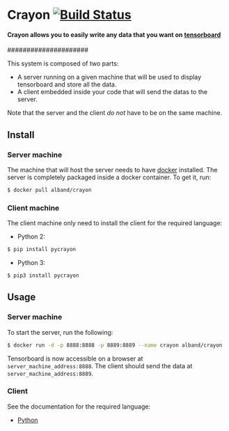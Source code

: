 # Crayon [![Build Status](https://travis-ci.org/torrvision/crayon.svg?branch=master)](https://travis-ci.org/torrvision/crayon)

#### Crayon allows you to easily write any data that you want on [tensorboard](https://github.com/tensorflow/tensorflow/tree/master/tensorflow/tensorboard)

#####################

This system is composed of two parts:
* A server running on a given machine that will be used to display tensorboard
  and store all the data.
* A client embedded inside your code that will send the datas to the server.

Note that the server and the client *do not* have to be on the same machine.


## Install

### Server machine

The machine that will host the server needs to
have [docker](https://www.docker.com/) installed. The server is completely
packaged inside a docker container. To get it, run:

```bash
$ docker pull alband/crayon
```

### Client machine

The client machine only need to install the client for the required language:

* Python 2:

```bash
$ pip install pycrayon
```

* Python 3:

```bash
$ pip3 install pycrayon
```


## Usage

### Server machine

To start the server, run the following:

```bash
$ docker run -d -p 8888:8888 -p 8889:8889 --name crayon alband/crayon
```

Tensorboard is now accessible on a browser at `server_machine_address:8888`. The
client should send the data at `server_machine_address:8889`.

### Client

See the documentation for the required language:

* [Python](client/python/README.md#usage-example)


